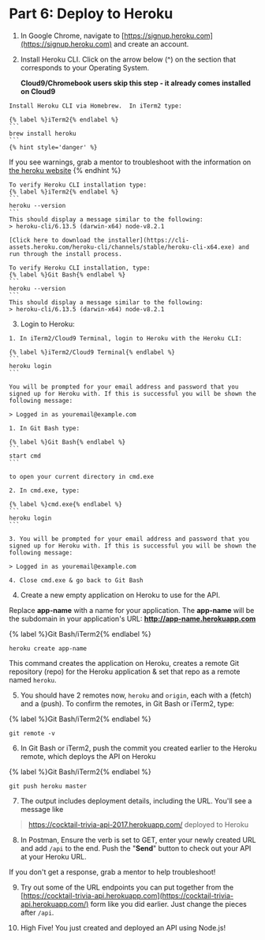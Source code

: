 # Part 6: Deploy to Heroku

1. In Google Chrome, navigate to [https://signup.heroku.com](https://signup.heroku.com) and create an account.

2. Install Heroku CLI.
   Click on the arrow below (^) on the section that corresponds to your Operating System.
   
   **Cloud9/Chromebook users skip this step - it already comes installed on Cloud9**
   
  <!--sec data-title="Mac" data-id="section5" data-show=true data-collapse=true ces-->
    Install Heroku CLI via Homebrew.  In iTerm2 type:
   
    {% label %}iTerm2{% endlabel %}
    ```
    brew install heroku
    ```
    {% hint style='danger' %}
If you see warnings, grab a mentor to troubleshoot with the information on [the heroku website](https://devcenter.heroku.com/articles/heroku-cli#macos-homebrew)
    {% endhint %}
    
    To verify Heroku CLI installation type:
    {% label %}iTerm2{% endlabel %}
    ```
    heroku --version
    ```
    This should display a message similar to the following:
    > heroku-cli/6.13.5 (darwin-x64) node-v8.2.1
  <!--endsec-->

  <!--sec data-title="Windows" data-id="section6" data-show=true data-collapse=true ces-->
    [Click here to download the installer](https://cli-assets.heroku.com/heroku-cli/channels/stable/heroku-cli-x64.exe) and run through the install process.
    
    To verify Heroku CLI installation, type: 
    {% label %}Git Bash{% endlabel %}
    ```
    heroku --version
    ```
    This should display a message similar to the following:
    > heroku-cli/6.13.5 (darwin-x64) node-v8.2.1
  <!--endsec-->

3. Login to Heroku: 

  <!--sec data-title="Mac & Cloud9/Chromebooks" data-id="section8" data-show=true data-collapse=true ces-->
    1. In iTerm2/Cloud9 Terminal, login to Heroku with the Heroku CLI:
  
    {% label %}iTerm2/Cloud9 Terminal{% endlabel %}
    ```
    heroku login
    ```
    
    You will be prompted for your email address and password that you signed up for Heroku with. If this is successful you will be shown the following message:
    
    > Logged in as youremail@example.com
  <!--endsec-->

  <!--sec data-title="Windows" data-id="section9" data-show=true data-collapse=true ces-->
    1. In Git Bash type: 
    
    {% label %}Git Bash{% endlabel %}
    ```
    start cmd
    ```
    
    to open your current directory in cmd.exe
    
    2. In cmd.exe, type:
    
    {% label %}cmd.exe{% endlabel %}
    ```
    heroku login
    ```
    
    3. You will be prompted for your email address and password that you signed up for Heroku with. If this is successful you will be shown the following message:
    
    > Logged in as youremail@example.com
    
    4. Close cmd.exe & go back to Git Bash
  <!--endsec-->

4. Create a new empty application on Heroku to use for the API.

  Replace **app-name** with a name for your application. The **app-name** will be the subdomain in your application's URL: **http://app-name.herokuapp.com**

  {% label %}Git Bash/iTerm2{% endlabel %}
  ```
  heroku create app-name
  ```
  
  This command creates the application on Heroku, creates a remote Git repository (repo) for the Heroku application & set that repo as a remote named `heroku`. 

5. You should have 2 remotes now, `heroku` and `origin`, each with a (fetch) and a (push). To confirm the remotes, in Git Bash or iTerm2, type:

  {% label %}Git Bash/iTerm2{% endlabel %}
  ```
  git remote -v
  ```

6. In Git Bash or iTerm2, push the commit you created earlier to the Heroku remote, which deploys the API on Heroku

  {% label %}Git Bash/iTerm2{% endlabel %}
  ```
  git push heroku master
  ```

7. The output includes deployment details, including the URL. You'll see a message like

  >https://cocktail-trivia-api-2017.herokuapp.com/ deployed to Heroku

8. In Postman, Ensure the verb is set to GET, enter your newly created URL and add `/api` to the end.  Push the "**Send**" button to check out your API at your Heroku URL.

  If you don't get a response, grab a mentor to help troubleshoot!
  
9. Try out some of the URL endpoints you can put together from the [https://cocktail-trivia-api.herokuapp.com](https://cocktail-trivia-api.herokuapp.com/) form like you did earlier.  Just change the pieces after `/api`.

10. High Five! You just created and deployed an API using Node.js! 
